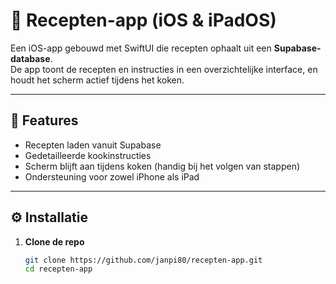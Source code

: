 # 📱 Recepten-app (iOS & iPadOS)

Een iOS-app gebouwd met SwiftUI die recepten ophaalt uit een **Supabase-database**.  
De app toont de recepten en instructies in een overzichtelijke interface, en houdt het scherm actief tijdens het koken.

---

## 🚀 Features
- Recepten laden vanuit Supabase  
- Gedetailleerde kookinstructies  
- Scherm blijft aan tijdens koken (handig bij het volgen van stappen)  
- Ondersteuning voor zowel iPhone als iPad  

---

## ⚙️ Installatie

1. **Clone de repo**
   ```bash
   git clone https://github.com/janpi80/recepten-app.git
   cd recepten-app
